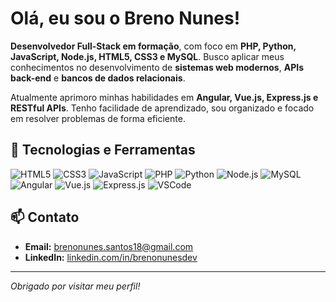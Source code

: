# Olá, eu sou o Breno Nunes!

**Desenvolvedor Full-Stack em formação**, com foco em **PHP, Python, JavaScript, Node.js, HTML5, CSS3 e MySQL**. Busco aplicar meus conhecimentos no desenvolvimento de **sistemas web modernos**, **APIs back-end** e **bancos de dados relacionais**.

Atualmente aprimoro minhas habilidades em **Angular, Vue.js, Express.js e RESTful APIs**. Tenho facilidade de aprendizado, sou organizado e focado em resolver problemas de forma eficiente.

## 🚀 Tecnologias e Ferramentas
![HTML5](https://img.shields.io/badge/-HTML5-E34F26?logo=html5&logoColor=fff)
![CSS3](https://img.shields.io/badge/-CSS3-1572B6?logo=css3&logoColor=fff)
![JavaScript](https://img.shields.io/badge/-JavaScript-F7DF1E?logo=javascript&logoColor=000)
![PHP](https://img.shields.io/badge/-PHP-777BB4?logo=php&logoColor=fff)
![Python](https://img.shields.io/badge/-Python-3776AB?logo=python&logoColor=fff)
![Node.js](https://img.shields.io/badge/-Node.js-339933?logo=nodedotjs&logoColor=fff)
![MySQL](https://img.shields.io/badge/-MySQL-4479A1?logo=mysql&logoColor=fff)
![Angular](https://img.shields.io/badge/-Angular-DD0031?logo=angular&logoColor=fff)
![Vue.js](https://img.shields.io/badge/-Vue.js-4FC08D?logo=vuedotjs&logoColor=fff)
![Express.js](https://img.shields.io/badge/-Express.js-000000?logo=express&logoColor=fff)
![VSCode](https://img.shields.io/badge/-VSCode-007ACC?logo=visualstudiocode&logoColor=fff)

## 📫 Contato
- **Email:** brenonunes.santos18@gmail.com  
- **LinkedIn:** [linkedin.com/in/brenonunesdev](https://linkedin.com/in/brenonunesdev)

---

*Obrigado por visitar meu perfil!*
